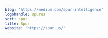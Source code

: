 ```yaml
---
blog: 'https://medium.com/spur-intelligence'
logohandle: spurus
sort: spur
title: Spur
website: 'https://spur.us/'
---
```

